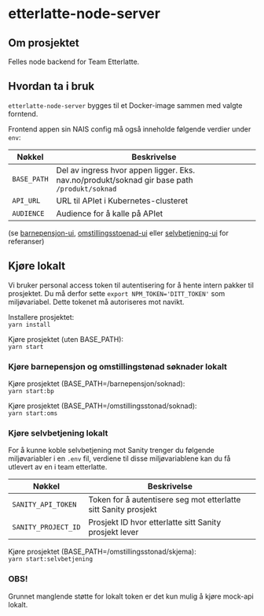 # etterlatte-node-server

## Om prosjektet

Felles node backend for Team Etterlatte.

## Hvordan ta i bruk

`etterlatte-node-server` bygges til et Docker-image sammen med valgte forntend.

Frontend appen sin NAIS config må også inneholde følgende verdier under `env`:

| Nøkkel      | Beskrivelse                                                                                  |
| ----------- | -------------------------------------------------------------------------------------------- |
| `BASE_PATH` | Del av ingress hvor appen ligger. Eks. nav.no/produkt/soknad gir base path `/produkt/soknad` |
| `API_URL`   | URL til APIet i Kubernetes-clusteret                                                         |
| `AUDIENCE`  | Audience for å kalle på APIet                                                                |

(se [barnepensjon-ui](../barnepensjon-ui/.nais), [omstillingsstoenad-ui](../omstillingsstoenad-ui/.nais) eller
[selvbetjening-ui](../selvbetjening-ui/.nais) for referanser)

## Kjøre lokalt

Vi bruker personal access token til autentisering for å hente intern pakker til prosjektet.
Du må derfor sette `export NPM_TOKEN='DITT_TOKEN'` som miljøvariabel.
Dette tokenet må autoriseres mot navikt.

Installere prosjektet:\
`yarn install`

Kjøre prosjektet (uten BASE_PATH):\
`yarn start`

### Kjøre barnepensjon og omstillingstønad søknader lokalt

Kjøre prosjektet (BASE_PATH=/barnepensjon/soknad):\
`yarn start:bp`

Kjøre prosjektet (BASE_PATH=/omstillingsstonad/soknad):\
`yarn start:oms`

### Kjøre selvbetjening lokalt

For å kunne koble selvbetjening mot Sanity trenger du følgende miljøvariabler i en `.env` fil, verdiene til disse miljøvariablene kan du få utlevert av en i team etterlatte.

| Nøkkel              | Beskrivelse                                                     |
| ------------------- | --------------------------------------------------------------- |
| `SANITY_API_TOKEN`  | Token for å autentisere seg mot etterlatte sitt Sanity prosjekt |
| `SANITY_PROJECT_ID` | Prosjekt ID hvor etterlatte sitt Sanity prosjekt lever          |

Kjøre prosjektet (BASE_PATH=/omstillingsstonad/skjema):\
`yarn start:selvbetjening`

### OBS!

Grunnet manglende støtte for lokalt token er det kun mulig å kjøre mock-api lokalt.
